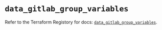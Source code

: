 # `data_gitlab_group_variables`

Refer to the Terraform Registory for docs: [`data_gitlab_group_variables`](https://www.terraform.io/docs/providers/gitlab/d/group_variables).
